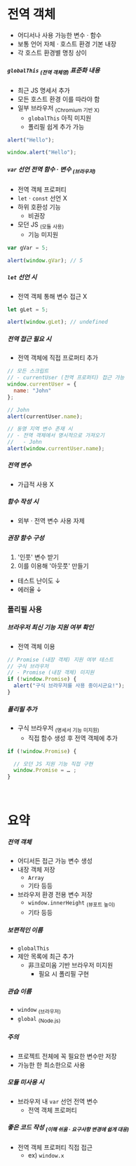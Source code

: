 전역 객체
====

- 어디서나 사용 가능한 변수 · 함수
- 보통 언어 자체 · 호스트 환경 기본 내장
- 각 호스트 환경별 명칭 상이

##### `globalThis` <sub>(전역 객체명)</sub> 표준화 내용
- 최근 JS 명세서 추가
- 모든 호스트 환경 이를 따라야 함
- 일부 브라우저 <sub>(Chromium 기반 X)</sub>
  - `globalThis` 아직 미지원
  - 폴리필 쉽게 추가 가능
```javascript
alert("Hello");

window.alert("Hello");
```

##### `var` 선언 전역 함수 · 변수 <sub>(브라우저)</sub>
- 전역 객체 프로퍼티
- `let` · `const` 선언 X
- 하위 호환성 기능
  - 비권장
- 모던 JS <sub>(모듈 사용)</sub>
  - 기능 미지원
```javascript
var gVar = 5;

alert(window.gVar); // 5
```

##### `let` 선언 시
- 전역 객체 통해 변수 접근 X
```javascript
let gLet = 5;

alert(window.gLet); // undefined
```

##### 전역 접근 필요 시
- 전역 객체에 직접 프로퍼티 추가
```javascript
// 모든 스크립트
// - currentUser (전역 프로퍼티) 접근 가능
window.currentUser = {
  name: "John"
};

// John
alert(currentUser.name);

// 동명 지역 변수 존재 시
// - 전역 객체에서 명시적으로 가져오기
//   - John
alert(window.currentUser.name);
```

##### 전역 변수
- 가급적 사용 X

##### 함수 작성 시
- 외부 · 전역 변수 사용 자제

##### 권장 함수 구성
1. '인풋' 변수 받기
2.  이를 이용해 '아웃풋' 만들기
- 테스트 난이도 ↓
- 에러율 ↓

### 폴리필 사용

##### 브라우저 최신 기능 지원 여부 확인
- 전역 객체 이용
```javascript
// Promise (내장 객체) 지원 여부 테스트
// 구식 브라우저
// - Promise (내장 객체) 미지원
if (!window.Promise) {
  alert("구식 브라우저를 사용 중이시군요!");
}
```

##### 폴리필 추가
- 구식 브라우저 <sub>(명세서 기능 미지원)</sub>
  - 직접 함수 생성 후 전역 객체에 추가
```javascript
if (!window.Promise) {

  // 모던 JS 지원 기능 직접 구현
  window.Promise = … ;
}
```

<br />

요약
====

##### 전역 객체
- 어디서든 접근 가능 변수 생성
- 내장 객체 저장
  - `Array`
  - 기타 등등
- 브라우저 환경 전용 변수 저장
  - `window.innerHeight` <sub>(뷰포트 높이)</sub>
  - 기타 등등

##### 보편적인 이름
- `globalThis`
- 제안 목록에 최근 추가
  - 非크로미움 기반 브라우저 미지원
    - 필요 시 폴리필 구현

##### 관습 이름
- `window` <sub>(브라우저)</sub>
- `global` <sub>(Node.js)</sub>

##### 주의
- 프로젝트 전체에 꼭 필요한 변수만 저장
- 가능한 한 최소한으로 사용

##### 모듈 미사용 시
- 브라우저 내 `var` 선언 전역 변수
  - 전역 객체 프로퍼티

##### 좋은 코드 작성 <sub>(이해 쉬움 · 요구사항 변경에 쉽게 대응)</sub>
- 전역 객체 프로퍼티 직접 접근
  - ex\) `window.x`
